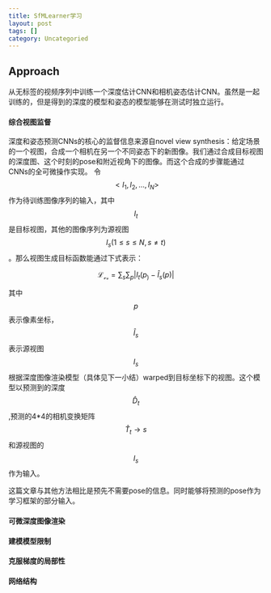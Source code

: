 ```yaml
---
title: SfMLearner学习
layout: post
tags: []
category: Uncategoried
---
```

## Approach

从无标签的视频序列中训练一个深度估计CNN和相机姿态估计CNN。虽然是一起训练的，但是得到的深度的模型和姿态的模型能够在测试时独立运行。

#### 综合视图监督
深度和姿态预测CNNs的核心的监督信息来源自novel view synthesis：给定场景的一个视图，合成一个相机在另一个不同姿态下的新图像。我们通过合成目标视图的深度图、这个时刻的pose和附近视角下的图像。而这个合成的步骤能通过CNNs的全可微操作实现。
令$$<I_1,I_2,...,I_N>$$作为待训练图像序列的输入，其中$$I_t$$是目标视图，其他的图像序列为源视图$$I_s(1\le s\le N,s\ne t)$$。那么视图生成目标函数能通过下式表示：

$$\mathcal{L_{vs}}=\sum_s\sum_p|I_t(p_)-\hat{I}_s(p)|$$

其中$$p$$表示像素坐标，$$\hat{I}_{s}$$表示源视图$$I_s$$根据深度图像渲染模型（具体见下一小结）warped到目标坐标下的视图。这个模型以预测到的深度$$\hat{D}_t$$,预测的4*4的相机变换矩阵$$\hat{T}_t \to s$$和源视图的$$I_s$$作为输入。

这篇文章与其他方法相比是预先不需要pose的信息。同时能够将预测的pose作为学习框架的部分输入。

#### 可微深度图像渲染
#### 建模模型限制
#### 克服梯度的局部性
#### 网络结构